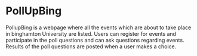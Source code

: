 # PollUpBing
PollupBing is a webpage where all the events which are about to take place in binghamton University are listed. Users can register for events and participate in the poll questions and can ask questions regarding events. Results of the poll questions are posted when a user makes a choice.
